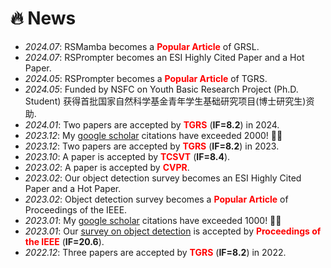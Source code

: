 # 🔥 News
- *2024.07*: RSMamba becomes a **<font color="red">Popular Article</font>** of GRSL.
- *2024.07*: RSPrompter becomes an ESI Highly Cited Paper and a Hot Paper.
- *2024.05*: RSPrompter becomes a **<font color="red">Popular Article</font>** of TGRS.
- *2024.05*: Funded by NSFC on Youth Basic Research Project (Ph.D. Student) 获得首批国家自然科学基金青年学生基础研究项目(博士研究生)资助.
- *2024.01*: Two papers are accepted by **<font color="red">TGRS</font>** (**IF=8.2**) in 2024.
- *2023.12*: My [google scholar](https://scholar.google.com/citations?user=5RF4ia8AAAAJ) citations have exceeded 2000! 🎉🎉 
- *2023.12*: Two papers are accepted by **<font color="red">TGRS</font>** (**IF=8.2**) in 2023.
- *2023.10*: A paper is accepted by **<font color="red">TCSVT</font>** (**IF=8.4**).
- *2023.02*: A paper is accepted by **<font color="red">CVPR</font>**.
- *2023.02*: Our object detection survey becomes an ESI Highly Cited Paper and a Hot Paper.
- *2023.02*: Object detection survey becomes a **<font color="red">Popular Article</font>** of Proceedings of the IEEE.
- *2023.01*: My [google scholar](https://scholar.google.com/citations?user=5RF4ia8AAAAJ) citations have exceeded 1000! 🎉🎉 
- *2023.01*: Our [survey on object detection](https://arxiv.org/abs/1905.05055) is accepted by **<font color="red">Proceedings of the IEEE</font>** (**IF=20.6**).
- *2022.12*: Three papers are accepted by **<font color="red">TGRS</font>** (**IF=8.2**) in 2022.
